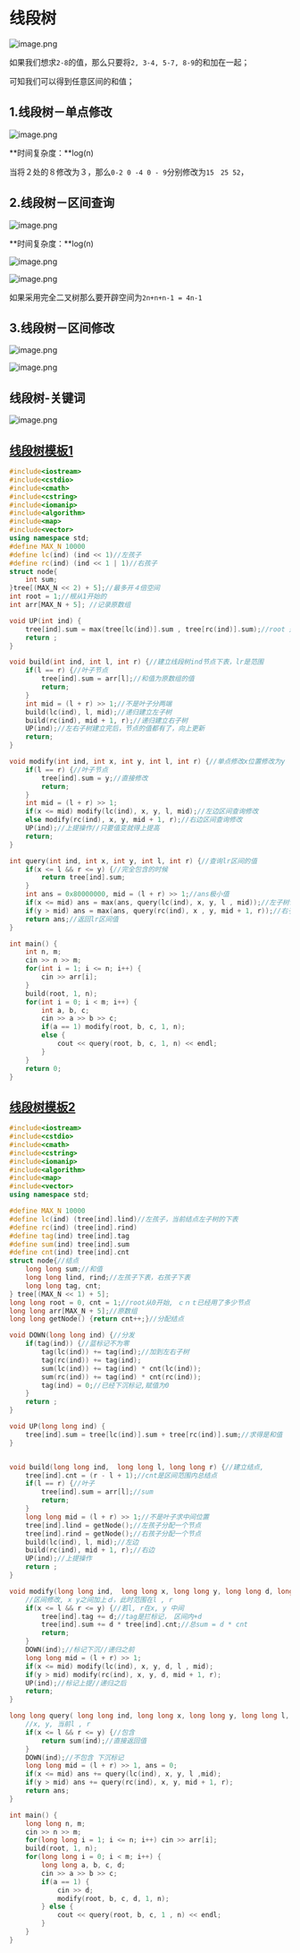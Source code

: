 # 线段树

![image.png](http://ww1.sinaimg.cn/large/006Uqzbtly1gfkxpe4ivmj30u60fuwmz.jpg)

如果我们想求`2-8`的值，那么只要将`2, 3-4, 5-7, 8-9`的和加在一起；

可知我们可以得到任意区间的和值；

## 1.线段树－单点修改

![image.png](http://ww1.sinaimg.cn/large/006Uqzbtly1gfkxwmix5rj30uj0g2n69.jpg)

**时间复杂度：**log(n)

当将２处的８修改为３，那么`0-2 0 -4 0 - 9`分别修改为`15　25 52`，

## 2.线段树－区间查询

![image.png](http://ww1.sinaimg.cn/large/006Uqzbtly1gfky6gbvjmj30uk0gd7e2.jpg)

**时间复杂度：**log(n)

![image.png](http://ww1.sinaimg.cn/large/006Uqzbtly1gfl550vvffj30nk081q6s.jpg)

![image.png](http://ww1.sinaimg.cn/large/006Uqzbtly1gfl574avdnj30uh0gfds1.jpg)

如果采用完全二叉树那么要开辟空间为`2n+n+n-1 = 4n-1`

## 3.线段树－区间修改

![image.png](http://ww1.sinaimg.cn/large/006Uqzbtly1gfkyfobzt4j30uj0gsn5u.jpg)

![image.png](http://ww1.sinaimg.cn/large/006Uqzbtly1gfkyihojd1j314h0lnnd6.jpg)

## 线段树-关键词

![image.png](http://ww1.sinaimg.cn/large/006Uqzbtly1gfl5dv9w4oj30jm0af43h.jpg)



## [线段树模板1](http://oj.haizeix.com/problem/222)

```cpp
#include<iostream>
#include<cstdio>
#include<cmath>
#include<cstring>
#include<iomanip>
#include<algorithm>
#include<map>
#include<vector>
using namespace std;
#define MAX_N 10000
#define lc(ind) (ind << 1)//左孩子
#define rc(ind) (ind << 1 | 1)//右孩子
struct node{
    int sum;
}tree[(MAX_N << 2) + 5];//最多开４倍空间
int root = 1;//根从1开始的
int arr[MAX_N + 5]; //记录原数组

void UP(int ind) {
    tree[ind].sum = max(tree[lc(ind)].sum , tree[rc(ind)].sum);//root 是左右最大的值
    return ;
}

void build(int ind, int l, int r) {//建立线段树ind节点下表，lr是范围
    if(l == r) {//叶子节点
        tree[ind].sum = arr[l];//和值为原数组的值
        return;
    }
    int mid = (l + r) >> 1;//不是叶子分两端
    build(lc(ind), l, mid);//递归建立左子树
    build(rc(ind), mid + 1, r);//递归建立右子树
    UP(ind);//左右子树建立完后，节点的值都有了，向上更新
    return;
}

void modify(int ind, int x, int y, int l, int r) {//单点修改x位置修改为y
    if(l == r) {//叶子节点
        tree[ind].sum = y;//直接修改
        return;
    }
    int mid = (l + r) >> 1;
    if(x <= mid) modify(lc(ind), x, y, l, mid);//左边区间查询修改
    else modify(rc(ind), x, y, mid + 1, r);//右边区间查询修改
    UP(ind);//上提操作//只要值变就得上提高
    return;
}

int query(int ind, int x, int y, int l, int r) {//查询lr区间的值
    if(x <= l && r <= y) {//完全包含的时候
        return tree[ind].sum;
    }
    int ans = 0x80000000, mid = (l + r) >> 1;//ans极小值
    if(x <= mid) ans = max(ans, query(lc(ind), x, y, l , mid));//左子树包含查询信息
    if(y > mid) ans = max(ans, query(rc(ind), x , y, mid + 1, r));//右子书包含查询信息
    return ans;//返回lr区间值
}

int main() {
    int n, m;
    cin >> n >> m;
    for(int i = 1; i <= n; i++) {
        cin >> arr[i];
    }
    build(root, 1, n);
    for(int i = 0; i < m; i++) {
        int a, b, c;
        cin >> a >> b >> c;
        if(a == 1) modify(root, b, c, 1, n);
        else {
            cout << query(root, b, c, 1, n) << endl;
        }
    }
    return 0;
}
```

## [线段树模板2](http://oj.haizeix.com/problem/223)

```cpp
#include<iostream>
#include<cstdio>
#include<cmath>
#include<cstring>
#include<iomanip>
#include<algorithm>
#include<map>
#include<vector>
using namespace std;

#define MAX_N 10000
#define lc(ind) (tree[ind].lind)//左孩子，当前结点左子树的下表
#define rc(ind) (tree[ind].rind)
#define tag(ind) tree[ind].tag
#define sum(ind) tree[ind].sum
#define cnt(ind) tree[ind].cnt
struct node{//结点
    long long sum;//和值
    long long lind, rind;//左孩子下表，右孩子下表
    long long tag, cnt;
} tree[(MAX_N << 1) + 5];
long long root = 0, cnt = 1;//root从0开始, ｃｎｔ已经用了多少节点
long long arr[MAX_N + 5];//原数组
long long getNode() {return cnt++;}//分配结点

void DOWN(long long ind) {//分发
    if(tag(ind)) {//蓝标记不为零
        tag(lc(ind)) += tag(ind);//加到左右子树
        tag(rc(ind)) += tag(ind);
        sum(lc(ind)) += tag(ind) * cnt(lc(ind));
        sum(rc(ind)) += tag(ind) * cnt(rc(ind));
        tag(ind) = 0;//已经下沉标记,赋值为0
    }
    return ;
}

void UP(long long ind) {
    tree[ind].sum = tree[lc(ind)].sum + tree[rc(ind)].sum;//求得是和值
}


void build(long long ind,  long long l, long long r) {//建立结点,
    tree[ind].cnt = (r - l + 1);//cnt是区间范围内总结点
    if(l == r) {//叶子
        tree[ind].sum = arr[l];//sum
        return;
    }
    long long mid = (l + r) >> 1;//不是叶子求中间位置
    tree[ind].lind = getNode();//左孩子分配一个节点
    tree[ind].rind = getNode();//右孩子分配一个节点
    build(lc(ind), l, mid);//左边
    build(rc(ind), mid + 1, r);//右边
    UP(ind);//上提操作
    return ;
}

void modify(long long ind,  long long x, long long y, long long d, long long l, long long r) {
    //区间修改, x y之间加上ｄ，此时范围在l , r
    if(x <= l && r <= y) {//若l, r在x, y 中间
        tree[ind].tag += d;//tag是拦标记，　区间内+d
        tree[ind].sum += d * tree[ind].cnt;//总sum = d * cnt
        return;
    }
    DOWN(ind);//标记下沉//递归之前
    long long mid = (l + r) >> 1;
    if(x <= mid) modify(lc(ind), x, y, d, l , mid);
    if(y > mid) modify(rc(ind), x, y, d, mid + 1, r);
    UP(ind);//标记上提//递归之后
    return;
}

long long query( long long ind, long long x, long long y, long long l, long long r) {//区间查询
    //x, y, 当前l , r
    if(x <= l && r <= y) {//包含
        return sum(ind);//直接返回值
    }
    DOWN(ind);//不包含 下沉标记
    long long mid = (l + r) >> 1, ans = 0;
    if(x <= mid) ans += query(lc(ind), x, y, l ,mid);
    if(y > mid) ans += query(rc(ind), x, y, mid + 1, r);
    return ans;
}

int main() {
    long long n, m;
    cin >> n >> m;
    for(long long i = 1; i <= n; i++) cin >> arr[i];
    build(root, 1, n);
    for(long long i = 0; i < m; i++) {
        long long a, b, c, d;
        cin >> a >> b >> c;
        if(a == 1) {
            cin >> d;
            modify(root, b, c, d, 1, n);
        } else {
            cout << query(root, b, c, 1 , n) << endl;
        }
    }
}
```

